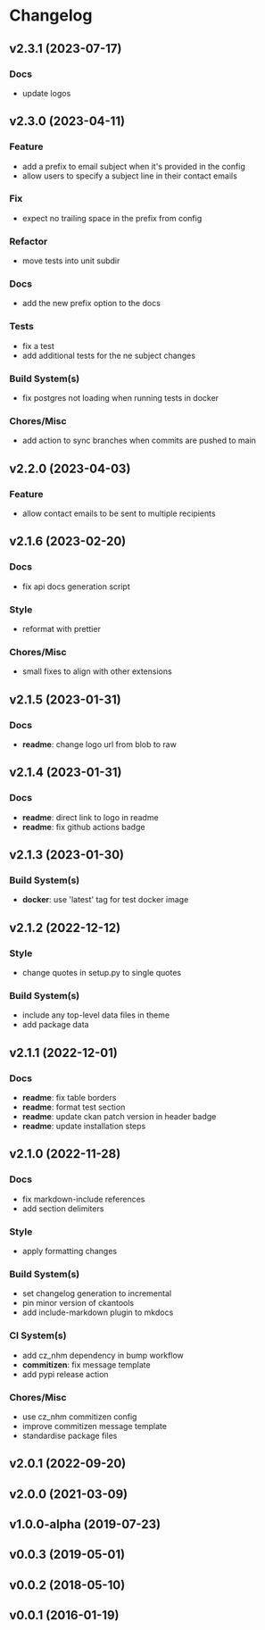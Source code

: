 # Changelog

## v2.3.1 (2023-07-17)

### Docs

- update logos

## v2.3.0 (2023-04-11)

### Feature

- add a prefix to email subject when it's provided in the config
- allow users to specify a subject line in their contact emails

### Fix

- expect no trailing space in the prefix from config

### Refactor

- move tests into unit subdir

### Docs

- add the new prefix option to the docs

### Tests

- fix a test
- add additional tests for the ne subject changes

### Build System(s)

- fix postgres not loading when running tests in docker

### Chores/Misc

- add action to sync branches when commits are pushed to main

## v2.2.0 (2023-04-03)

### Feature

- allow contact emails to be sent to multiple recipients

## v2.1.6 (2023-02-20)

### Docs

- fix api docs generation script

### Style

- reformat with prettier

### Chores/Misc

- small fixes to align with other extensions

## v2.1.5 (2023-01-31)

### Docs

- **readme**: change logo url from blob to raw

## v2.1.4 (2023-01-31)

### Docs

- **readme**: direct link to logo in readme
- **readme**: fix github actions badge

## v2.1.3 (2023-01-30)

### Build System(s)

- **docker**: use 'latest' tag for test docker image

## v2.1.2 (2022-12-12)

### Style

- change quotes in setup.py to single quotes

### Build System(s)

- include any top-level data files in theme
- add package data

## v2.1.1 (2022-12-01)

### Docs

- **readme**: fix table borders
- **readme**: format test section
- **readme**: update ckan patch version in header badge
- **readme**: update installation steps

## v2.1.0 (2022-11-28)

### Docs

- fix markdown-include references
- add section delimiters

### Style

- apply formatting changes

### Build System(s)

- set changelog generation to incremental
- pin minor version of ckantools
- add include-markdown plugin to mkdocs

### CI System(s)

- add cz_nhm dependency in bump workflow
- **commitizen**: fix message template
- add pypi release action

### Chores/Misc

- use cz_nhm commitizen config
- improve commitizen message template
- standardise package files

## v2.0.1 (2022-09-20)

## v2.0.0 (2021-03-09)

## v1.0.0-alpha (2019-07-23)

## v0.0.3 (2019-05-01)

## v0.0.2 (2018-05-10)

## v0.0.1 (2016-01-19)
